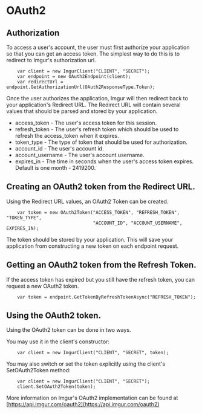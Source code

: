 # OAuth2

## Authorization
To access a user's account, the user must first authorize your application so that you can get an access token. 
The simplest way to do this is to redirect to Imgur's authorization url.

		var client = new ImgurClient("CLIENT", "SECRET");
		var endpoint = new OAuth2Endpoint(client);
		var redirectUrl = endpoint.GetAuthorizationUrl(OAuth2ResponseType.Token);

Once the user authorizes the application, Imgur will then redirect back to your application's Redirect URL.
The Redirect URL will contain several values that should be parsed and stored by your application.

*   access_token - The user's access token for this session.
*   refresh_token - The user's refresh token which should be used to refresh the access_token when it expires.
*   token_type - The type of token that should be used for authorization.
*   account_id - The user's account id.
*   account_username - The user's account username.
*   expires_in - The time in seconds when the user's access token expires. Default is one month - 2419200.

## Creating an OAuth2 token from the Redirect URL.
Using the Redirect URL values, an OAuth2 Token can be created.

		var token = new OAuth2Token("ACCESS_TOKEN", "REFRESH_TOKEN", "TOKEN_TYPE", 
									"ACCOUNT_ID", "ACCOUNT_USERNAME", EXPIRES_IN);
	
The token should be stored by your application. 
This will save your application from constructing a new token on each endpoint request.

## Getting an OAuth2 token from the Refresh Token.
If the access token has expired but you still have the refresh token, you can request a new OAuth2 token.

		var token = endpoint.GetTokenByRefreshTokenAsync("REFRESH_TOKEN");

## Using the OAuth2 token.
Using the OAuth2 token can be done in two ways. 

You may use it in the client's constructor:

		var client = new ImgurClient("CLIENT", "SECRET", token);
	
You may also switch or set the token explicitly using the client's SetOAuth2Token method:

		var client = new ImgurClient("CLIENT", "SECRET");
		client.SetOAuth2Token(token);

More information on Imgur's OAuth2 implementation can be found at [https://api.imgur.com/oauth2](https://api.imgur.com/oauth2)